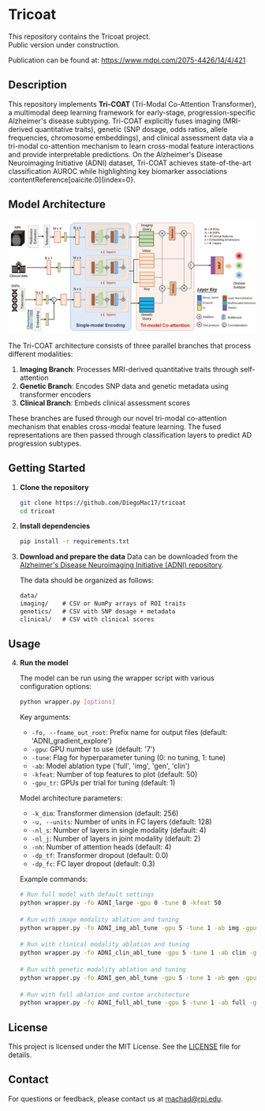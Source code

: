 # Tricoat

This repository contains the Tricoat project.  
Public version under construction.

Publication can be found at: https://www.mdpi.com/2075-4426/14/4/421

## Description

This repository implements **Tri-COAT** (Tri-Modal Co-Attention Transformer), a multimodal deep learning framework for early-stage, progression-specific Alzheimer's disease subtyping. Tri-COAT explicitly fuses imaging (MRI-derived quantitative traits), genetic (SNP dosage, odds ratios, allele frequencies, chromosome embeddings), and clinical assessment data via a tri-modal co-attention mechanism to learn cross-modal feature interactions and provide interpretable predictions. On the Alzheimer's Disease Neuroimaging Initiative (ADNI) dataset, Tri-COAT achieves state-of-the-art classification AUROC while highlighting key biomarker associations :contentReference[oaicite:0]{index=0}.

## Model Architecture

![Tri-COAT Architecture](figures/tricoat_architecture.png)

The Tri-COAT architecture consists of three parallel branches that process different modalities:
1. **Imaging Branch**: Processes MRI-derived quantitative traits through self-attention
2. **Genetic Branch**: Encodes SNP data and genetic metadata using transformer encoders
3. **Clinical Branch**: Embeds clinical assessment scores

These branches are fused through our novel tri-modal co-attention mechanism that enables cross-modal feature learning. The fused representations are then passed through classification layers to predict AD progression subtypes.


## Getting Started

1. **Clone the repository**  
   ```bash
   git clone https://github.com/DiegoMac17/tricoat
   cd tricoat
   ```

2. **Install dependencies**
   ```bash
   pip install -r requirements.txt
   ```

3. **Download and prepare the data**
    Data can be downloaded from the [Alzheimer's Disease Neuroimaging Initiative (ADNI) repository](https://adni.loni.usc.edu/data-samples/accessing-adni-data/).

    The data should be organized as follows:
    ```
    data/
    imaging/    # CSV or NumPy arrays of ROI traits
    genetics/   # CSV with SNP dosage + metadata
    clinical/   # CSV with clinical scores
    ```
## Usage

4. **Run the model**

   The model can be run using the wrapper script with various configuration options:

   ```bash
   python wrapper.py [options]
   ```

   Key arguments:
   - `-fo, --fname_out_root`: Prefix name for output files (default: 'ADNI_gradient_explore')
   - `-gpu`: GPU number to use (default: '7')
   - `-tune`: Flag for hyperparameter tuning (0: no tuning, 1: tune)
   - `-ab`: Model ablation type ('full', 'img', 'gen', 'clin')
   - `-kfeat`: Number of top features to plot (default: 50)
   - `-gpu_tr`: GPUs per trial for tuning (default: 1)

   Model architecture parameters:
   - `-k_dim`: Transformer dimension (default: 256)
   - `-u, --units`: Number of units in FC layers (default: 128)
   - `-nl_s`: Number of layers in single modality (default: 4)
   - `-nl_j`: Number of layers in joint modality (default: 2)
   - `-nh`: Number of attention heads (default: 4)
   - `-dp_tf`: Transformer dropout (default: 0.0)
   - `-dp_fc`: FC layer dropout (default: 0.3)

   Example commands:
   ```bash
   # Run full model with default settings
   python wrapper.py -fo ADNI_large -gpu 0 -tune 0 -kfeat 50

   # Run with image modality ablation and tuning
   python wrapper.py -fo ADNI_img_abl_tune -gpu 5 -tune 1 -ab img -gpu_tr 0.2

   # Run with clinical modality ablation and tuning
   python wrapper.py -fo ADNI_clin_abl_tune -gpu 5 -tune 1 -ab clin -gpu_tr 0.1

   # Run with genetic modality ablation and tuning
   python wrapper.py -fo ADNI_gen_abl_tune -gpu 5 -tune 1 -ab gen -gpu_tr 0.25

   # Run with full ablation and custom architecture
   python wrapper.py -fo ADNI_full_abl_tune -gpu 5 -tune 1 -ab full -gpu_tr 0.5 -kfeat 50 -k_dim 512 -u 512 -m_p_f 1 -dp_tf 0.0 -dp_fc 0.3
   ```

## License

This project is licensed under the MIT License. See the [LICENSE](LICENSE) file for details.

## Contact

For questions or feedback, please contact us at [machad@rpi.edu](mailto:machad@rpi.edu).
